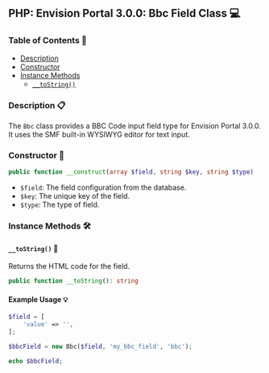 ## PHP: Envision Portal 3.0.0: Bbc Field Class 💻

### Table of Contents 📖

- [Description](#description)
- [Constructor](#constructor)
- [Instance Methods](#instance-methods)
    - [`__toString()`](#__tostring)

### Description 📋

The `Bbc` class provides a BBC Code input field type for Envision Portal 3.0.0. It uses the SMF built-in WYSIWYG editor for text input.

### Constructor 👷

```php
public function __construct(array $field, string $key, string $type)
```

- `$field`: The field configuration from the database.
- `$key`: The unique key of the field.
- `$type`: The type of field.

### Instance Methods 🛠️

#### `__toString()` 📖

Returns the HTML code for the field.

```php
public function __toString(): string
```

#### Example Usage 💡

```php
$field = [
    'value' => '',
];

$bbcField = new Bbc($field, 'my_bbc_field', 'bbc');

echo $bbcField;
```